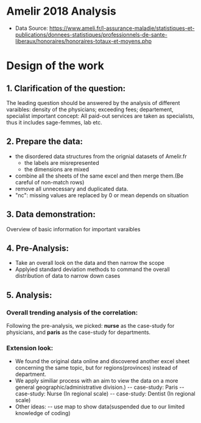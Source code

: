 # Amelir 2018 Analysis
* Data Source: https://www.ameli.fr/l-assurance-maladie/statistiques-et-publications/donnees-statistiques/professionnels-de-sante-liberaux/honoraires/honoraires-totaux-et-moyens.php

# Design of the work

## 1. Clarification of the question:

The leading question should be answered by the analysis of different varaibles: density of the physicians; exceeding fees; departement, specialist
important concept: All paid-out services are taken as specialists, thus it includes sage-femmes, lab etc.

## 2. Prepare the data:
* the disordered data structures from the orignial datasets of Amelir.fr
  * the labels are misrepresented
  * the dimensions are mixed 
* combine all the sheets of the same excel and then merge them.(Be careful of non-match rows) 
* remove all unnecessary and duplicated data.
* "nc": missing values are replaced by 0 or mean depends on situation

## 3. Data demonstration:

Overview of basic information for important varaibles

## 4. Pre-Analysis:

* Take an overall look on the data and then narrow the scope
* Applyied standard deviation methods to command the overall distribution of data to narrow down cases

## 5. Analysis:

### Overall trending analysis of the correlation:

Following the pre-analysis, we picked: **nurse** as the case-study for physicians, and **paris** as the case-study for departments. 

### Extension look:

* We found the original data online and discovered another excel sheet concerning the same topic, but for regions(provinces) instead of department. 
* We apply similiar process with an aim to view the data on a more general geographic/administrative division.) 
  -- case-study: Paris 
  -- case-study: Nurse (In regional scale) 
  -- case-study: Dentist (In regional scale)
* Other ideas: -- use map to show data(suspended due to our limited knowledge of coding) 
